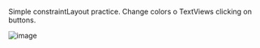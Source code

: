 Simple constraintLayout practice. Change colors o TextViews clicking on buttons.


![image](https://github.com/user-attachments/assets/524b9024-8d55-4500-95da-05be0f292e18)
